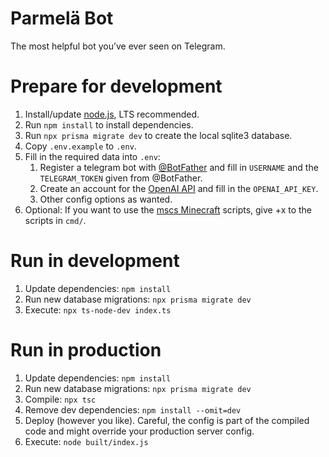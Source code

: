 # Parmelä Bot

The most helpful bot you’ve ever seen on Telegram.

# Prepare for development

1. Install/update [node.js](https://nodejs.org/), LTS recommended.
2. Run `npm install` to install dependencies.
3. Run `npx prisma migrate dev` to create the local sqlite3 database.
4. Copy `.env.example` to `.env`.
5. Fill in the required data into `.env`:
   1. Register a telegram bot with [@BotFather](https://t.me/BotFather) and fill in `USERNAME` and the `TELEGRAM_TOKEN`
      given from @BotFather.
   2. Create an account for the [OpenAI API](https://openai.com/api/) and fill in the `OPENAI_API_KEY`.
   3. Other config options as wanted.
6. Optional: If you want to use the [mscs Minecraft](https://minecraftservercontrol.github.io/docs/mscs) scripts, give
   +x to the scripts in `cmd/`.

# Run in development

1. Update dependencies: `npm install`
2. Run new database migrations: `npx prisma migrate dev`
3. Execute: `npx ts-node-dev index.ts`

# Run in production

1. Update dependencies: `npm install`
2. Run new database migrations: `npx prisma migrate dev`
3. Compile: `npx tsc`
4. Remove dev dependencies: `npm install --omit=dev`
5. Deploy (however you like). Careful, the config is part of the compiled code and might override your production server
   config.
6. Execute: `node built/index.js`
